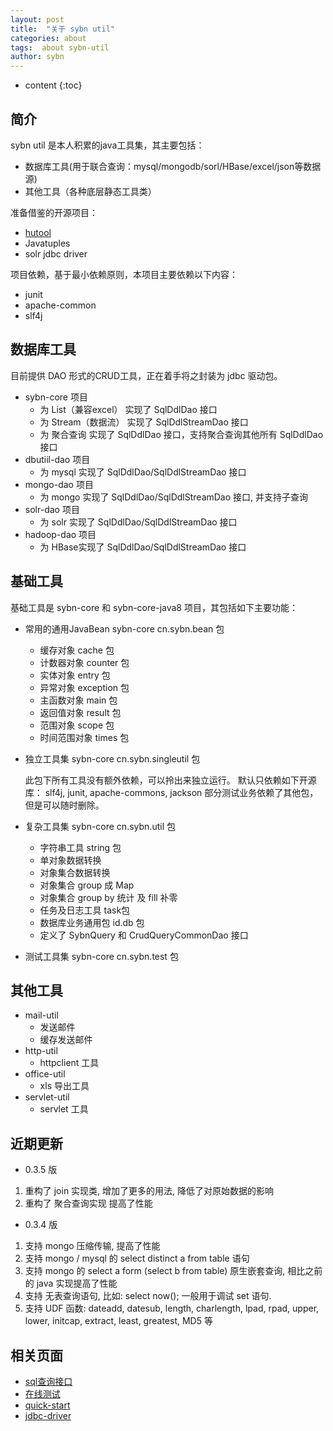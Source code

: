 ```yaml
---
layout: post
title:  "关于 sybn util"
categories: about
tags:  about sybn-util
author: sybn
---
```


* content
{:toc}

## 简介
sybn util 是本人积累的java工具集，其主要包括：
- 数据库工具(用于联合查询：mysql/mongodb/sorl/HBase/excel/json等数据源)
- 其他工具（各种底层静态工具类）

准备借鉴的开源项目：
- [hutool](https://gitee.com/loolly/hutool)
- Javatuples
- solr jdbc driver

项目依赖，基于最小依赖原则，本项目主要依赖以下内容：
- junit
- apache-common
- slf4j

## 数据库工具

目前提供 DAO 形式的CRUD工具，正在着手将之封装为 jdbc 驱动包。

- sybn-core 项目
  - 为 List（兼容excel） 实现了 SqlDdlDao 接口
  - 为 Stream（数据流） 实现了 SqlDdlStreamDao 接口
  - 为 聚合查询 实现了 SqlDdlDao 接口，支持聚合查询其他所有 SqlDdlDao 接口
- dbutiil-dao 项目
  - 为 mysql 实现了 SqlDdlDao/SqlDdlStreamDao 接口
- mongo-dao 项目
  - 为 mongo 实现了 SqlDdlDao/SqlDdlStreamDao 接口, 并支持子查询
- solr-dao 项目
  - 为 solr 实现了 SqlDdlDao/SqlDdlStreamDao 接口
- hadoop-dao 项目
  - 为 HBase实现了 SqlDdlDao/SqlDdlStreamDao 接口

## 基础工具
基础工具是 sybn-core 和 sybn-core-java8 项目，其包括如下主要功能：
- 常用的通用JavaBean sybn-core cn.sybn.bean 包
  - 缓存对象 cache 包
  - 计数器对象 counter 包
  - 实体对象 entry 包
  - 异常对象 exception 包
  - 主函数对象 main 包
  - 返回值对象 result 包
  - 范围对象 scope 包
  - 时间范围对象 times 包
- 独立工具集 sybn-core cn.sybn.singleutil 包

  此包下所有工具没有额外依赖，可以拎出来独立运行。
  默认只依赖如下开源库： slf4j, junit, apache-commons, jackson
  部分测试业务依赖了其他包，但是可以随时删除。
  
- 复杂工具集 sybn-core cn.sybn.util 包
  - 字符串工具 string 包
  - 单对象数据转换 
  - 对象集合数据转换
  - 对象集合 group 成 Map
  - 对象集合 group by 统计 及 fill 补零
  - 任务及日志工具 task包
  - 数据库业务通用包 id.db 包
  - 定义了 SybnQuery 和 CrudQueryCommonDao 接口
- 测试工具集 sybn-core cn.sybn.test 包

## 其他工具
- mail-util
  - 发送邮件
  - 缓存发送邮件
- http-util
  - httpclient 工具
- office-util
  - xls 导出工具
- servlet-util
  - servlet 工具
  
## 近期更新

- 0.3.5 版
1. 重构了 join 实现类, 增加了更多的用法, 降低了对原始数据的影响
2. 重构了 聚合查询实现 提高了性能

- 0.3.4 版
1. 支持 mongo 压缩传输, 提高了性能
2. 支持 mongo / mysql 的 select distinct a from table 语句
3. 支持 mongo 的  select a form (select b from table) 原生嵌套查询, 相比之前的 java 实现提高了性能
4. 支持 无表查询语句, 比如: select now(); 一般用于调试 set 语句.
5. 支持 UDF 函数:   dateadd, datesub, length, charlength, lpad, rpad, upper, lower, initcap, extract, least, greatest, MD5 等 


## 相关页面
- [sql查询接口]({{site.baseurl}}/2018/04/24/sql-ddl-dao/)
- [在线测试]({{site.baseurl}}/2019/07/25/web-sql/)
- [quick-start]({{site.baseurl}}/2019/07/25/quick-start/)
- [jdbc-driver]({{site.baseurl}}/2019/08/18/jdbc-driver/)
